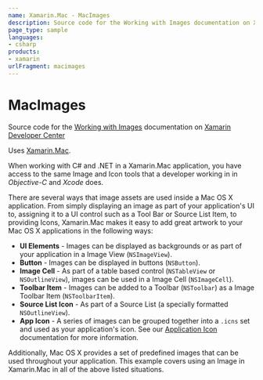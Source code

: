 ```yaml
---
name: Xamarin.Mac - MacImages
description: Source code for the Working with Images documentation on Xamarin Developer Center Uses Xamarin.Mac. When working with C and .NET in a Xamarin.Mac...
page_type: sample
languages:
- csharp
products:
- xamarin
urlFragment: macimages
---
```

# MacImages

Source code for the [Working with Images](/guides/mac/application_fundamentals/working-with-images) documentation on [Xamarin Developer Center](http://docs.xamarin.com)

Uses [Xamarin.Mac](http://xamarin.com).

When working with C# and .NET in a Xamarin.Mac application, you have access to the same Image and Icon tools that a developer working in in *Objective-C* and *Xcode* does.

There are several ways that image assets are used inside a Mac OS X application. From simply displaying an image as part of your application's UI to, assigning it to a UI control such as a Tool Bar or Source List Item, to providing Icons, Xamarin.Mac makes it easy to add great artwork to your Mac OS X applications in the following ways: 

* **UI Elements** - Images can be displayed as backgrounds or as part of your application in a Image View (`NSImageView`).
* **Button** - Images can be displayed in buttons (`NSButton`).
* **Image Cell** - As part of a table based control (`NSTableView` or `NSOutlineView`), images can be used in a Image Cell (`NSImageCell`).
* **Toolbar Item** - Images can be added to a Toolbar (`NSToolbar`) as a Image Toolbar Item (`NSToolbarItem`).
* **Source List Icon** - As part of a Source List (a specially formatted `NSOutlineView`).
* **App Icon** - A series of images can be grouped together into a `.icns` set and used as your application's icon. See our [Application Icon](/guides/mac/deployment%2C_testing%2C_and_metrics/app-icon) documentation for more information.

Additionally, Mac OS X provides a set of predefined images that can be used throughout your application. This example covers using an Image in Xamarin.Mac in all of the above listed situations.